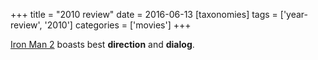 +++
title = "2010 review"
date = 2016-06-13
[taxonomies]
tags = ['year-review', '2010']
categories = ['movies']
+++

[Iron Man 2] boasts best **direction** and **dialog**.

  [Iron Man 2]: @/iron-man-2.md
